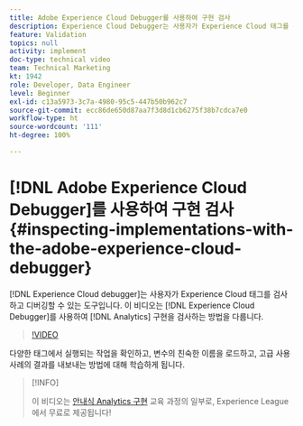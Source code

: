 ```yaml
---
title: Adobe Experience Cloud Debugger를 사용하여 구현 검사
description: Experience Cloud Debugger는 사용자가 Experience Cloud 태그를 검사하고 디버깅할 수 있는 도구입니다. 이 비디오는 Experience Cloud Debugger를 사용하여 Analytics 구현을 검사하는 방법을 다룹니다.
feature: Validation
topics: null
activity: implement
doc-type: technical video
team: Technical Marketing
kt: 1942
role: Developer, Data Engineer
level: Beginner
exl-id: c13a5973-3c7a-4980-95c5-447b50b962c7
source-git-commit: ecc86de650d87aa7f3d8d1cb6275f38b7cdca7e0
workflow-type: ht
source-wordcount: '111'
ht-degree: 100%

---
```


# [!DNL Adobe Experience Cloud Debugger]를 사용하여 구현 검사 {#inspecting-implementations-with-the-adobe-experience-cloud-debugger}

[!DNL Experience Cloud debugger]는 사용자가 Experience Cloud 태그를 검사하고 디버깅할 수 있는 도구입니다. 이 비디오는 [!DNL Experience Cloud Debugger]를 사용하여 [!DNL Analytics] 구현을 검사하는 방법을 다룹니다.

>[!VIDEO](https://video.tv.adobe.com/v/23878/?quality=12&learn=on)

다양한 태그에서 실행되는 작업을 확인하고, 변수의 친숙한 이름을 로드하고, 고급 사용 사례의 결과를 내보내는 방법에 대해 학습하게 됩니다.

>[!INFO]
>
> 이 비디오는 [안내식 Analytics 구현](https://experienceleague.adobe.com/?recommended=Analytics-D-1-2019.1) 교육 과정의 일부로, Experience League에서 무료로 제공됩니다!